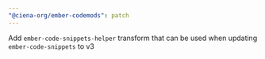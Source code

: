 ```yaml
---
"@ciena-org/ember-codemods": patch
---
```


Add `ember-code-snippets-helper` transform that can be used when updating `ember-code-snippets` to v3
